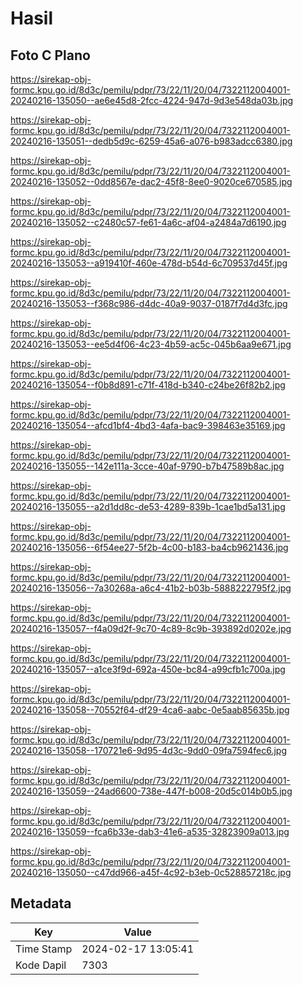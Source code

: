 # Hasil

## Foto C Plano

https://sirekap-obj-formc.kpu.go.id/8d3c/pemilu/pdpr/73/22/11/20/04/7322112004001-20240216-135050--ae6e45d8-2fcc-4224-947d-9d3e548da03b.jpg

https://sirekap-obj-formc.kpu.go.id/8d3c/pemilu/pdpr/73/22/11/20/04/7322112004001-20240216-135051--dedb5d9c-6259-45a6-a076-b983adcc6380.jpg

https://sirekap-obj-formc.kpu.go.id/8d3c/pemilu/pdpr/73/22/11/20/04/7322112004001-20240216-135052--0dd8567e-dac2-45f8-8ee0-9020ce670585.jpg

https://sirekap-obj-formc.kpu.go.id/8d3c/pemilu/pdpr/73/22/11/20/04/7322112004001-20240216-135052--c2480c57-fe61-4a6c-af04-a2484a7d6190.jpg

https://sirekap-obj-formc.kpu.go.id/8d3c/pemilu/pdpr/73/22/11/20/04/7322112004001-20240216-135053--a919410f-460e-478d-b54d-6c709537d45f.jpg

https://sirekap-obj-formc.kpu.go.id/8d3c/pemilu/pdpr/73/22/11/20/04/7322112004001-20240216-135053--f368c986-d4dc-40a9-9037-0187f7d4d3fc.jpg

https://sirekap-obj-formc.kpu.go.id/8d3c/pemilu/pdpr/73/22/11/20/04/7322112004001-20240216-135053--ee5d4f06-4c23-4b59-ac5c-045b6aa9e671.jpg

https://sirekap-obj-formc.kpu.go.id/8d3c/pemilu/pdpr/73/22/11/20/04/7322112004001-20240216-135054--f0b8d891-c71f-418d-b340-c24be26f82b2.jpg

https://sirekap-obj-formc.kpu.go.id/8d3c/pemilu/pdpr/73/22/11/20/04/7322112004001-20240216-135054--afcd1bf4-4bd3-4afa-bac9-398463e35169.jpg

https://sirekap-obj-formc.kpu.go.id/8d3c/pemilu/pdpr/73/22/11/20/04/7322112004001-20240216-135055--142e111a-3cce-40af-9790-b7b47589b8ac.jpg

https://sirekap-obj-formc.kpu.go.id/8d3c/pemilu/pdpr/73/22/11/20/04/7322112004001-20240216-135055--a2d1dd8c-de53-4289-839b-1cae1bd5a131.jpg

https://sirekap-obj-formc.kpu.go.id/8d3c/pemilu/pdpr/73/22/11/20/04/7322112004001-20240216-135056--6f54ee27-5f2b-4c00-b183-ba4cb9621436.jpg

https://sirekap-obj-formc.kpu.go.id/8d3c/pemilu/pdpr/73/22/11/20/04/7322112004001-20240216-135056--7a30268a-a6c4-41b2-b03b-5888222795f2.jpg

https://sirekap-obj-formc.kpu.go.id/8d3c/pemilu/pdpr/73/22/11/20/04/7322112004001-20240216-135057--f4a09d2f-9c70-4c89-8c9b-393892d0202e.jpg

https://sirekap-obj-formc.kpu.go.id/8d3c/pemilu/pdpr/73/22/11/20/04/7322112004001-20240216-135057--a1ce3f9d-692a-450e-bc84-a99cfb1c700a.jpg

https://sirekap-obj-formc.kpu.go.id/8d3c/pemilu/pdpr/73/22/11/20/04/7322112004001-20240216-135058--70552f64-df29-4ca6-aabc-0e5aab85635b.jpg

https://sirekap-obj-formc.kpu.go.id/8d3c/pemilu/pdpr/73/22/11/20/04/7322112004001-20240216-135058--170721e6-9d95-4d3c-9dd0-09fa7594fec6.jpg

https://sirekap-obj-formc.kpu.go.id/8d3c/pemilu/pdpr/73/22/11/20/04/7322112004001-20240216-135059--24ad6600-738e-447f-b008-20d5c014b0b5.jpg

https://sirekap-obj-formc.kpu.go.id/8d3c/pemilu/pdpr/73/22/11/20/04/7322112004001-20240216-135059--fca6b33e-dab3-41e6-a535-32823909a013.jpg

https://sirekap-obj-formc.kpu.go.id/8d3c/pemilu/pdpr/73/22/11/20/04/7322112004001-20240216-135050--c47dd966-a45f-4c92-b3eb-0c528857218c.jpg


## Metadata

| Key        | Value               |
| ---------- | ------------------- |
| Time Stamp | 2024-02-17 13:05:41 |
| Kode Dapil | 7303                |



